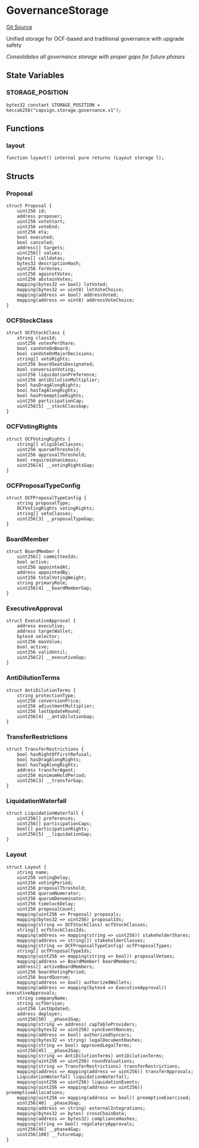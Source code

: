 # GovernanceStorage
[Git Source](https://github.com/capsign/protocol/blob/dfa6820124c5610a6bfa06329447dbae7c24bc0a/src/Governance/governance/storage/GovernanceStorage.sol)

Unified storage for OCF-based and traditional governance with upgrade safety

*Consolidates all governance storage with proper gaps for future phases*


## State Variables
### STORAGE_POSITION

```solidity
bytes32 constant STORAGE_POSITION = keccak256("capsign.storage.governance.v1");
```


## Functions
### layout


```solidity
function layout() internal pure returns (Layout storage l);
```

## Structs
### Proposal

```solidity
struct Proposal {
    uint256 id;
    address proposer;
    uint256 voteStart;
    uint256 voteEnd;
    uint256 eta;
    bool executed;
    bool canceled;
    address[] targets;
    uint256[] values;
    bytes[] calldatas;
    bytes32 descriptionHash;
    uint256 forVotes;
    uint256 againstVotes;
    uint256 abstainVotes;
    mapping(bytes32 => bool) lotVoted;
    mapping(bytes32 => uint8) lotVoteChoice;
    mapping(address => bool) addressVoted;
    mapping(address => uint8) addressVoteChoice;
}
```

### OCFStockClass

```solidity
struct OCFStockClass {
    string classId;
    uint256 votesPerShare;
    bool canVoteOnBoard;
    bool canVoteOnMajorDecisions;
    string[] vetoRights;
    uint256 boardSeatsDesignated;
    bool conversionVoting;
    uint256 liquidationPreference;
    uint256 antiDilutionMultiplier;
    bool hasDragAlongRights;
    bool hasTagAlongRights;
    bool hasPreemptiveRights;
    uint256 participationCap;
    uint256[5] __stockClassGap;
}
```

### OCFVotingRights

```solidity
struct OCFVotingRights {
    string[] eligibleClasses;
    uint256 quorumThreshold;
    uint256 approvalThreshold;
    bool requiresUnanimous;
    uint256[4] __votingRightsGap;
}
```

### OCFProposalTypeConfig

```solidity
struct OCFProposalTypeConfig {
    string proposalType;
    OCFVotingRights votingRights;
    string[] vetoClasses;
    uint256[3] __proposalTypeGap;
}
```

### BoardMember

```solidity
struct BoardMember {
    uint256[] committeeIds;
    bool active;
    uint256 appointedAt;
    address appointedBy;
    uint256 totalVotingWeight;
    string primaryRole;
    uint256[4] __boardMemberGap;
}
```

### ExecutiveApproval

```solidity
struct ExecutiveApproval {
    address executive;
    address targetWallet;
    bytes4 selector;
    uint256 maxValue;
    bool active;
    uint256 validUntil;
    uint256[2] __executiveGap;
}
```

### AntiDilutionTerms

```solidity
struct AntiDilutionTerms {
    string protectionType;
    uint256 conversionPrice;
    uint256 adjustmentMultiplier;
    uint256 lastUpdateRound;
    uint256[4] __antiDilutionGap;
}
```

### TransferRestrictions

```solidity
struct TransferRestrictions {
    bool hasRightOfFirstRefusal;
    bool hasDragAlongRights;
    bool hasTagAlongRights;
    address transferAgent;
    uint256 minimumHoldPeriod;
    uint256[3] __transferGap;
}
```

### LiquidationWaterfall

```solidity
struct LiquidationWaterfall {
    uint256[] preferences;
    uint256[] participationCaps;
    bool[] participationRights;
    uint256[5] __liquidationGap;
}
```

### Layout

```solidity
struct Layout {
    string name;
    uint256 votingDelay;
    uint256 votingPeriod;
    uint256 proposalThreshold;
    uint256 quorumNumerator;
    uint256 quorumDenominator;
    uint256 timelockDelay;
    uint256 proposalCount;
    mapping(uint256 => Proposal) proposals;
    mapping(bytes32 => uint256) proposalIds;
    mapping(string => OCFStockClass) ocfStockClasses;
    string[] ocfStockClassIds;
    mapping(address => mapping(string => uint256)) stakeholderShares;
    mapping(address => string[]) stakeholderClasses;
    mapping(string => OCFProposalTypeConfig) ocfProposalTypes;
    string[] ocfProposalTypeIds;
    mapping(uint256 => mapping(string => bool)) proposalVetoes;
    mapping(address => BoardMember) boardMembers;
    address[] activeBoardMembers;
    uint256 boardVotingPeriod;
    uint256 boardQuorum;
    mapping(address => bool) authorizedWallets;
    mapping(address => mapping(bytes4 => ExecutiveApproval)) executiveApprovals;
    string companyName;
    string ocfVersion;
    uint256 lastUpdated;
    address deployer;
    uint256[50] __phase1Gap;
    mapping(string => address) capTableProviders;
    mapping(bytes32 => uint256) syncEventNonces;
    mapping(address => bool) authorizedSyncers;
    mapping(bytes32 => string) legalDocumentHashes;
    mapping(string => bool) approvedLegalTerms;
    uint256[45] __phase2Gap;
    mapping(string => AntiDilutionTerms) antiDilutionTerms;
    mapping(uint256 => uint256) roundValuations;
    mapping(string => TransferRestrictions) transferRestrictions;
    mapping(address => mapping(address => uint256)) transferApprovals;
    LiquidationWaterfall liquidationWaterfall;
    mapping(uint256 => uint256) liquidationEvents;
    mapping(uint256 => mapping(address => uint256)) preemptiveAllocations;
    mapping(uint256 => mapping(address => bool)) preemptiveExercised;
    uint256[40] __phase3Gap;
    mapping(address => string) externalIntegrations;
    mapping(bytes32 => bytes) crossChainData;
    mapping(address => bytes32) complianceHashes;
    mapping(string => bool) regulatoryApprovals;
    uint256[46] __phase4Gap;
    uint256[100] __futureGap;
}
```

